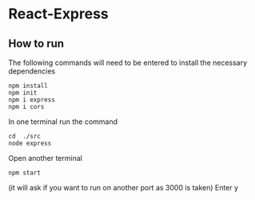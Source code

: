 # React-Express

## How to run

The following commands will need to be entered to install the necessary dependencies
```
npm install
npm init
npm i express
npm i cors
```
In one terminal run the command
```
cd  ./src
node express
```
Open another terminal
```
npm start
```
(it will ask if you want to run on another port as 3000 is taken)
Enter y
